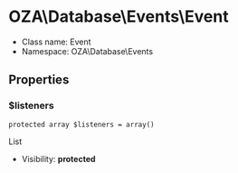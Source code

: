OZA\Database\Events\Event
===============






* Class name: Event
* Namespace: OZA\Database\Events





Properties
----------


### $listeners

    protected array $listeners = array()

List



* Visibility: **protected**




